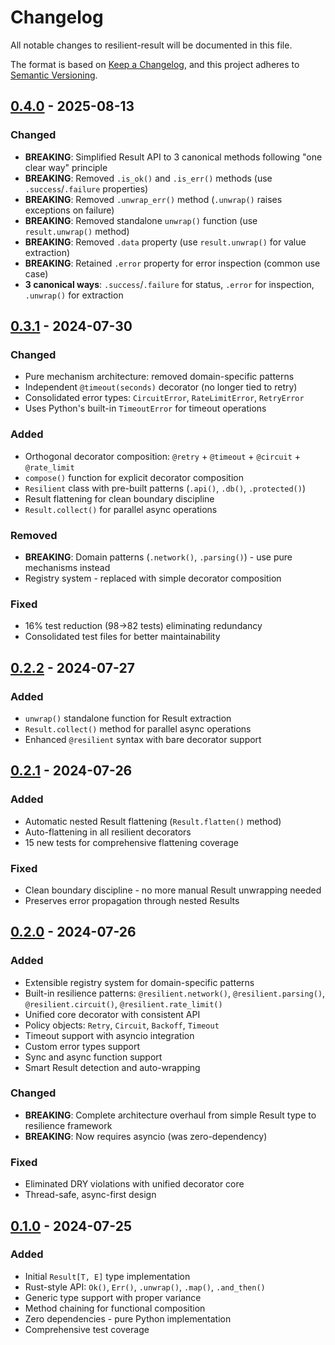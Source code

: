 # Changelog

All notable changes to resilient-result will be documented in this file.

The format is based on [Keep a Changelog](https://keepachangelog.com/en/1.0.0/),
and this project adheres to [Semantic Versioning](https://semver.org/spec/v2.0.0.html).

## [0.4.0] - 2025-08-13

### Changed
- **BREAKING**: Simplified Result API to 3 canonical methods following "one clear way" principle
- **BREAKING**: Removed `.is_ok()` and `.is_err()` methods (use `.success`/`.failure` properties) 
- **BREAKING**: Removed `.unwrap_err()` method (`.unwrap()` raises exceptions on failure)
- **BREAKING**: Removed standalone `unwrap()` function (use `result.unwrap()` method)
- **BREAKING**: Removed `.data` property (use `result.unwrap()` for value extraction)
- **BREAKING**: Retained `.error` property for error inspection (common use case)
- **3 canonical ways**: `.success`/`.failure` for status, `.error` for inspection, `.unwrap()` for extraction

## [0.3.1] - 2024-07-30

### Changed
- Pure mechanism architecture: removed domain-specific patterns
- Independent `@timeout(seconds)` decorator (no longer tied to retry)
- Consolidated error types: `CircuitError`, `RateLimitError`, `RetryError`
- Uses Python's built-in `TimeoutError` for timeout operations

### Added
- Orthogonal decorator composition: `@retry` + `@timeout` + `@circuit` + `@rate_limit`
- `compose()` function for explicit decorator composition
- `Resilient` class with pre-built patterns (`.api()`, `.db()`, `.protected()`)
- Result flattening for clean boundary discipline
- `Result.collect()` for parallel async operations

### Removed
- **BREAKING**: Domain patterns (`.network()`, `.parsing()`) - use pure mechanisms instead
- Registry system - replaced with simple decorator composition

### Fixed
- 16% test reduction (98→82 tests) eliminating redundancy
- Consolidated test files for better maintainability

## [0.2.2] - 2024-07-27

### Added
- `unwrap()` standalone function for Result extraction
- `Result.collect()` method for parallel async operations  
- Enhanced `@resilient` syntax with bare decorator support

## [0.2.1] - 2024-07-26

### Added
- Automatic nested Result flattening (`Result.flatten()` method)
- Auto-flattening in all resilient decorators
- 15 new tests for comprehensive flattening coverage

### Fixed
- Clean boundary discipline - no more manual Result unwrapping needed
- Preserves error propagation through nested Results

## [0.2.0] - 2024-07-26

### Added
- Extensible registry system for domain-specific patterns
- Built-in resilience patterns: `@resilient.network()`, `@resilient.parsing()`, `@resilient.circuit()`, `@resilient.rate_limit()`
- Unified core decorator with consistent API
- Policy objects: `Retry`, `Circuit`, `Backoff`, `Timeout`
- Timeout support with asyncio integration
- Custom error types support
- Sync and async function support
- Smart Result detection and auto-wrapping

### Changed
- **BREAKING**: Complete architecture overhaul from simple Result type to resilience framework
- **BREAKING**: Now requires asyncio (was zero-dependency)

### Fixed
- Eliminated DRY violations with unified decorator core
- Thread-safe, async-first design

## [0.1.0] - 2024-07-25

### Added
- Initial `Result[T, E]` type implementation
- Rust-style API: `Ok()`, `Err()`, `.unwrap()`, `.map()`, `.and_then()`
- Generic type support with proper variance
- Method chaining for functional composition
- Zero dependencies - pure Python implementation
- Comprehensive test coverage

[0.4.0]: https://github.com/iteebz/resilient-result/compare/v0.3.1...v0.4.0
[0.3.1]: https://github.com/iteebz/resilient-result/compare/v0.2.2...v0.3.1
[0.2.2]: https://github.com/iteebz/resilient-result/compare/v0.2.1...v0.2.2
[0.2.1]: https://github.com/iteebz/resilient-result/compare/v0.2.0...v0.2.1
[0.2.0]: https://github.com/iteebz/resilient-result/compare/v0.1.0...v0.2.0
[0.1.0]: https://github.com/iteebz/resilient-result/releases/tag/v0.1.0